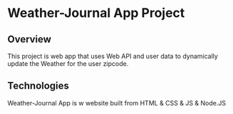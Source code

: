 # Weather-Journal App Project

## Overview
This project is web app that uses Web API and user data to dynamically update the Weather for the user zipcode. 

## Technologies
Weather-Journal App is w website built from HTML & CSS & JS & Node.JS 
